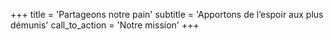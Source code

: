 +++
title = 'Partageons notre pain'
subtitle = 'Apportons de l’espoir aux plus démunis'
call_to_action = 'Notre mission'
+++